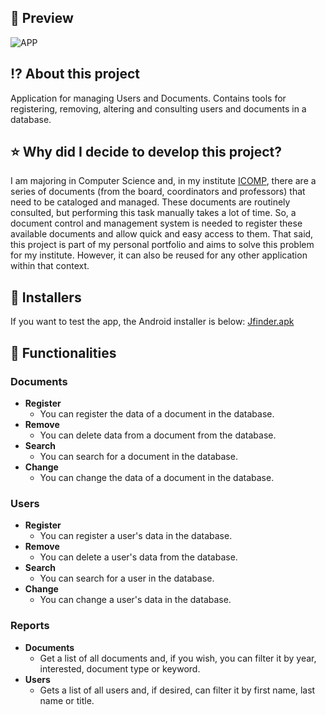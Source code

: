 ## 📱 Preview
![APP](https://user-images.githubusercontent.com/56925726/188957193-8b29ff11-efbf-412e-8ddf-32b14608343d.png)

## ⁉️ About this project

Application for managing Users and Documents. Contains tools for registering, removing, altering and consulting users and documents in a database.

## ⭐ Why did I decide to develop this project?
I am majoring in Computer Science and, in my institute [ICOMP](https://icomp.ufam.edu.br/), there are a series of documents (from the board, coordinators and professors) that need to be cataloged and managed. These documents are routinely consulted, but performing this task manually takes a lot of time. So, a document control and management system is needed to register these available documents and allow quick and easy access to them.
That said, this project is part of my personal portfolio and aims to solve this problem for my institute. However, it can also be reused for any other application within that context.

## 📱 Installers
If you want to test the app, the Android installer is below: [Jfinder.apk](https://drive.google.com/file/d/13jlhOhpkW-Gw9H-nWQKsyr9xre-MyYdl/view?usp=sharing)

## 🚀 Functionalities
### Documents
- **Register**
  - You can register the data of a document in the database.
- **Remove**
  - You can delete data from a document from the database.
- **Search**
  - You can search for a document in the database.
- **Change**
  - You can change the data of a document in the database.
### Users
- **Register**
  - You can register a user's data in the database.
- **Remove**
  - You can delete a user's data from the database.
- **Search**
  - You can search for a user in the database.
- **Change**
  - You can change a user's data in the database.
### Reports
- **Documents**
  - Get a list of all documents and, if you wish, you can filter it by year, interested, document type or keyword.
- **Users**
  - Gets a list of all users and, if desired, can filter it by first name, last name or title.

